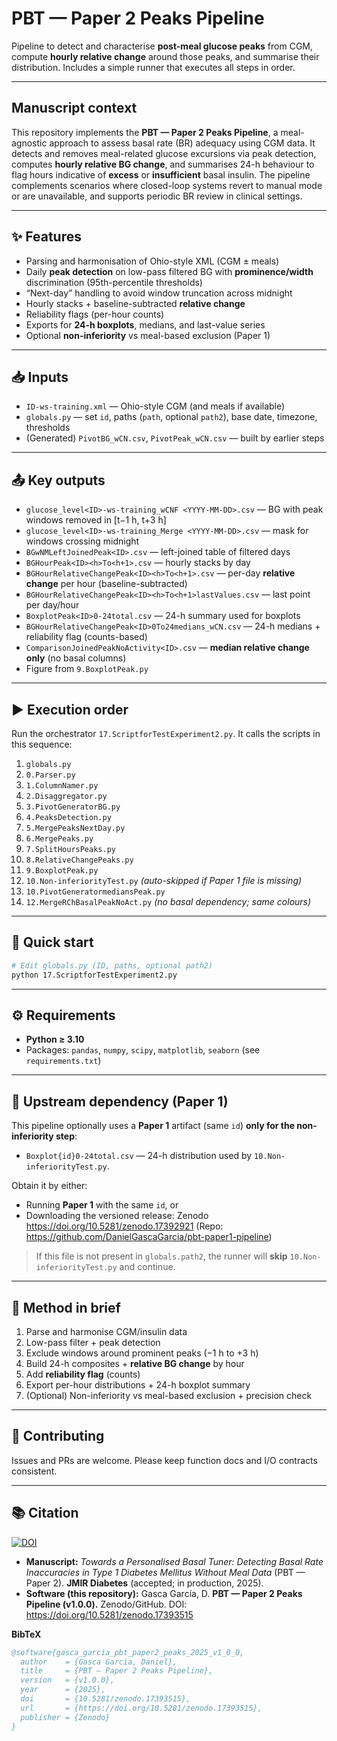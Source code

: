 # PBT — Paper 2 Peaks Pipeline

Pipeline to detect and characterise **post-meal glucose peaks** from CGM, compute **hourly relative change** around those peaks, and summarise their distribution. Includes a simple runner that executes all steps in order.

---

## Manuscript context

This repository implements the **PBT — Paper 2 Peaks Pipeline**, a meal-agnostic approach to assess basal rate (BR) adequacy using CGM data. It detects and removes meal-related glucose excursions via peak detection, computes **hourly relative BG change**, and summarises 24-h behaviour to flag hours indicative of **excess** or **insufficient** basal insulin. The pipeline complements scenarios where closed-loop systems revert to manual mode or are unavailable, and supports periodic BR review in clinical settings.

---

## ✨ Features

- Parsing and harmonisation of Ohio-style XML (CGM ± meals)
- Daily **peak detection** on low-pass filtered BG with **prominence/width** discrimination (95th-percentile thresholds)
- “Next-day” handling to avoid window truncation across midnight
- Hourly stacks + baseline-subtracted **relative change**
- Reliability flags (per-hour counts)
- Exports for **24-h boxplots**, medians, and last-value series
- Optional **non-inferiority** vs meal-based exclusion (Paper 1)

---

## 📥 Inputs

- `ID-ws-training.xml` — Ohio-style CGM (and meals if available)
- `globals.py` — set `id`, paths (`path`, optional `path2`), base date, timezone, thresholds
- (Generated) `PivotBG_wCN.csv`, `PivotPeak_wCN.csv` — built by earlier steps

---

## 📤 Key outputs

- `glucose_level<ID>-ws-training_wCNF <YYYY-MM-DD>.csv` — BG with peak windows removed in [t−1 h, t+3 h]
- `glucose_level<ID>-ws-training_Merge <YYYY-MM-DD>.csv` — mask for windows crossing midnight
- `BGwNMLeftJoinedPeak<ID>.csv` — left-joined table of filtered days
- `BGHourPeak<ID><h>To<h+1>.csv` — hourly stacks by day
- `BGHourRelativeChangePeak<ID><h>To<h+1>.csv` — per-day **relative change** per hour (baseline-subtracted)
- `BGHourRelativeChangePeak<ID><h>To<h+1>lastValues.csv` — last point per day/hour
- `BoxplotPeak<ID>0-24total.csv` — 24-h summary used for boxplots
- `BGHourRelativeChangePeak<ID>0To24medians_wCN.csv` — 24-h medians + reliability flag (counts-based)
- `ComparisonJoinedPeakNoActivity<ID>.csv` — **median relative change only** (no basal columns)
- Figure from `9.BoxplotPeak.py`

---

## ▶️ Execution order

Run the orchestrator `17.ScriptforTestExperiment2.py`. It calls the scripts in this sequence:

1. `globals.py`  
2. `0.Parser.py`  
3. `1.ColumnNamer.py`  
4. `2.Disaggregator.py`  
5. `3.PivotGeneratorBG.py`  
6. `4.PeaksDetection.py`  
7. `5.MergePeaksNextDay.py`  
8. `6.MergePeaks.py`  
9. `7.SplitHoursPeaks.py`  
10. `8.RelativeChangePeaks.py`  
11. `9.BoxplotPeak.py`  
12. `10.Non-inferiorityTest.py` *(auto-skipped if Paper 1 file is missing)*  
13. `10.PivotGeneratormediansPeak.py`  
14. `12.MergeRChBasalPeakNoAct.py` *(no basal dependency; same colours)*

---

## 🚀 Quick start

```bash
# Edit globals.py (ID, paths, optional path2)
python 17.ScriptforTestExperiment2.py
```

---

## ⚙️ Requirements

- **Python ≥ 3.10**
- Packages: `pandas`, `numpy`, `scipy`, `matplotlib`, `seaborn` (see `requirements.txt`)

---

## 🔗 Upstream dependency (Paper 1)

This pipeline optionally uses a **Paper 1** artifact (same `id`) **only for the non-inferiority step**:

- `Boxplot{id}0-24total.csv` — 24-h distribution used by `10.Non-inferiorityTest.py`.

Obtain it by either:

- Running **Paper 1** with the same `id`, or  
- Downloading the versioned release: Zenodo https://doi.org/10.5281/zenodo.17392921 (Repo: https://github.com/DanielGascaGarcia/pbt-paper1-pipeline)

> If this file is not present in `globals.path2`, the runner will **skip** `10.Non-inferiorityTest.py` and continue.

---

## 🧪 Method in brief

1) Parse and harmonise CGM/insulin data  
2) Low-pass filter + peak detection  
3) Exclude windows around prominent peaks (−1 h to +3 h)  
4) Build 24-h composites + **relative BG change** by hour  
5) Add **reliability flag** (counts)  
6) Export per-hour distributions + 24-h boxplot summary  
7) (Optional) Non-inferiority vs meal-based exclusion + precision check

---

## 🤝 Contributing

Issues and PRs are welcome. Please keep function docs and I/O contracts consistent.

---

## 📚 Citation

[![DOI](https://zenodo.org/badge/DOI/10.5281/zenodo.17393515.svg)](https://doi.org/10.5281/zenodo.17393515)

- **Manuscript:** *Towards a Personalised Basal Tuner: Detecting Basal Rate Inaccuracies in Type 1 Diabetes Mellitus Without Meal Data* (PBT — Paper 2). **JMIR Diabetes** (accepted; in production, 2025).
- **Software (this repository):** Gasca García, D. **PBT — Paper 2 Peaks Pipeline (v1.0.0).** Zenodo/GitHub. DOI: https://doi.org/10.5281/zenodo.17393515



**BibTeX**
```bibtex
@software{gasca_garcia_pbt_paper2_peaks_2025_v1_0_0,
  author    = {Gasca Garcia, Daniel},
  title     = {PBT — Paper 2 Peaks Pipeline},
  version   = {v1.0.0},
  year      = {2025},
  doi       = {10.5281/zenodo.17393515},
  url       = {https://doi.org/10.5281/zenodo.17393515},
  publisher = {Zenodo}
}

